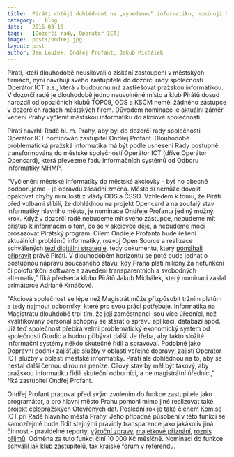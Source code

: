 ```yaml
---
title:	Piráti chtějí dohlédnout na „vyvedenou“ informatiku, nominují Ondřeje Profanta
category:	blog
date:	2016-03-16
tags:	[Dozorčí rady, Operátor ICT]
image:	posts/ondrej.jpg
layout:	post
author:	Jan Loužek, Ondřej Profant, Jakub Michálek
---
```


Piráti, kteří dlouhodobě neusilovali o získání zastoupení v městských firmách, nyní navrhují svého zastupitele do dozorčí rady společnosti Operátor ICT a.s., která v budoucnu má zastřešovat pražskou informatikou. V dozorčí radě je dlouhodobě jedno neuvolněné místo a klub Pirátů dosud narozdíl od opozičních klubů TOP09, ODS a KSČM neměl žádného zástupce v dozorčích radách městských firem. Důvodem nominace je aktuální záměr vedení Prahy vyčlenit městskou informatiku do akciové společnosti.

Piráti navrhli Radě hl. m. Prahy, aby byl do dozorčí rady společnosti Operátor ICT nominován zastupitel Ondřej Profant. Dlouhodobě problematická pražská informatika má být podle usnesení Rady postupně transformována do městské společností Operátor ICT (dříve Operátor Opencard), která převezme řadu informačních systémů od Odboru informatiky MHMP. 

"Vyčlenění městské informatiky do městské akciovky - byť ho obecně podporujeme - je opravdu zásadní změna. Město si nemůže dovolit opakovat chyby minulosti z vlády ODS a ČSSD. Vzhledem k tomu, že Piráti před volbami slíbili, že dohlédnou na projekt Opencard a na zoufalý stav informatiky hlavního města, je nominace Ondřeje Profanta jediný možný krok. Když v dozorčí radě nebudeme mít svého zástupce, nebudeme mít přístup k informacím o tom, co se v akciovce děje, a nebudeme moci prosazovat Pirátský program. Cílem Ondřeje Profanta bude řešení aktuálních problémů informatiky, rozvoj Open Source a realizace schválených [tezí digitální strategie][digitalni-strategie], tedy dokumentu, který [pomáhali připravit][tds-clanek] právě Piráti. V dlouhodobém horizontu se poté bude jednat o postupnou nápravu současného stavu, kdy Praha platí miliony za nefunkční či polofunkční software a zavedení transparentních a svobodných alternativ," říká předseda klubu Pirátů Jakub Michálek, který nominaci zaslal primátorce Adrianě Krnáčové.

"Akciová společnost se lépe než Magistrát může přizpůsobit tržním platům a tedy najmout odborníky, které pro svou práci potřebuje. Informatika na Magistrátu dlouhdobě trpí tím, že její zaměstnanci jsou více úředníci, než kvalifikovaný personál schopný se starat o správu aplikací, databází apod. Již teď společnost přebírá velmi problematický ekonomický systém od společnosti Gordic a budou přibývat další. Je třeba, aby takto složité informační systémy někdo skutečně řídil a spravoval. Podobně jako Dopravní podnik zajišťuje služby v oblasti veřejné dopravy, zajistí Operátor ICT služby v oblasti městské informatiky. Piráti ale dohlédnou na to, aby se nestal další černou dírou na peníze. Cílový stav by měl být takový, aby pražskou informatiku řídili skuteční odborníci, a ne magistrátní úředníci," říká zastupitel Ondřej Profant.

Ondřej Profant pracoval před svým zvolením do funkce zastupitele jako programátor, a pro hlavní město Prahu pomohl mimo jiné realizovat také projekt celopražských [Otevřených dat][opendata]. Poslední rok je také členem Komise ICT při Radě hlavního města Prahy. Jeho případné působení v této funkci se samozřejmě bude řídit stejnými pravidly transparence jako jakákoliv jiná činnost - pravidelné reporty, [výroční zprávy][vyrocni-zprava], [majetkové přiznání][majetkove-priznani], [rozpis přijmů][prijmy]. Odměna za tuto funkci činí 10 000 Kč měsíčně. Nominaci do funkce schválil jak klub zastupitelů, tak krajské fórum v referendu.





[digitalni-strategie]: http://praha.eu/public/e1/61/f9/2074105_605024_p1_Teze_digita_lni__strategie.pdf
[vyrocni-zprava]: https://github.com/pirati-cz/KlubPraha/blob/master/materialy/vyrocni-zprava/vyrocni-zprava.md
[opendata]: http://opendata.praha.eu/
[tds-clanek]: https://praha.pirati.cz/rada-digitalni-strategie.html
[prijmy]: https://github.com/pirati-cz/KlubPraha/tree/master/odmeny/2015
[majetkove-priznani]: https://github.com/pirati-cz/KlubPraha/blob/master/priznani/ondrej-profant.md
